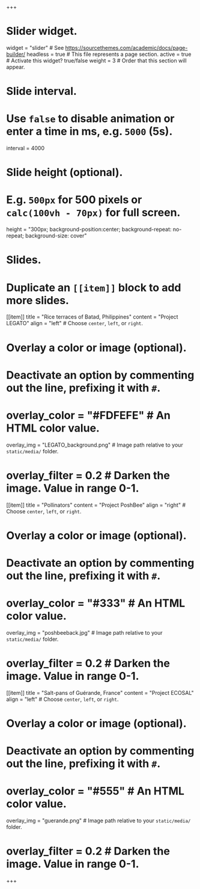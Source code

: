 +++
# Slider widget.
widget = "slider"  # See https://sourcethemes.com/academic/docs/page-builder/
headless = true  # This file represents a page section.
active = true  # Activate this widget? true/false
weight = 3  # Order that this section will appear.

# Slide interval.
# Use `false` to disable animation or enter a time in ms, e.g. `5000` (5s).
interval = 4000

# Slide height (optional).
# E.g. `500px` for 500 pixels or `calc(100vh - 70px)` for full screen.
height = "300px; background-position:center; background-repeat: no-repeat; background-size: cover"

# Slides.
# Duplicate an `[[item]]` block to add more slides.
   [[item]]
  title = "Rice terraces of Batad, Philippines"
  content = "Project LEGATO"
  align = "left"  # Choose `center`, `left`, or `right`.

  # Overlay a color or image (optional).
  #   Deactivate an option by commenting out the line, prefixing it with `#`.
  # overlay_color = "#FDFEFE"  # An HTML color value.
  overlay_img = "LEGATO_background.png"  # Image path relative to your `static/media/` folder.
  # overlay_filter = 0.2  # Darken the image. Value in range 0-1.
  
  [[item]]
  title = "Pollinators"
  content = "Project PoshBee"
  align = "right"  # Choose `center`, `left`, or `right`.

  # Overlay a color or image (optional).
  #   Deactivate an option by commenting out the line, prefixing it with `#`.
  # overlay_color = "#333"  # An HTML color value.
  overlay_img = "poshbeeback.jpg"  # Image path relative to your `static/media/` folder.
  # overlay_filter = 0.2  # Darken the image. Value in range 0-1.

  [[item]]
  title = "Salt-pans of Guérande, France"
  content = "Project ECOSAL"
  align = "left"  # Choose `center`, `left`, or `right`.

  # Overlay a color or image (optional).
  #   Deactivate an option by commenting out the line, prefixing it with `#`.
  # overlay_color = "#555"  # An HTML color value.
  overlay_img = "guerande.png"  # Image path relative to your `static/media/` folder.
  # overlay_filter = 0.2  # Darken the image. Value in range 0-1.
+++
